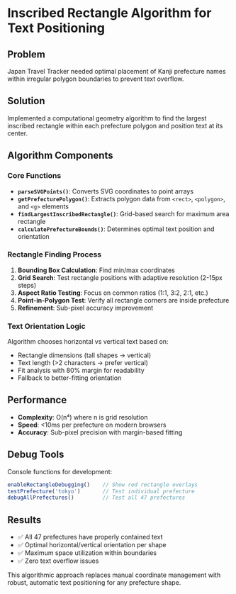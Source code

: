 # Inscribed Rectangle Algorithm for Text Positioning

## Problem
Japan Travel Tracker needed optimal placement of Kanji prefecture names within irregular polygon boundaries to prevent text overflow.

## Solution
Implemented a computational geometry algorithm to find the largest inscribed rectangle within each prefecture polygon and position text at its center.

## Algorithm Components

### Core Functions
- **`parseSVGPoints()`**: Converts SVG coordinates to point arrays
- **`getPrefecturePolygon()`**: Extracts polygon data from `<rect>`, `<polygon>`, and `<g>` elements
- **`findLargestInscribedRectangle()`**: Grid-based search for maximum area rectangle
- **`calculatePrefectureBounds()`**: Determines optimal text position and orientation

### Rectangle Finding Process
1. **Bounding Box Calculation**: Find min/max coordinates
2. **Grid Search**: Test rectangle positions with adaptive resolution (2-15px steps)
3. **Aspect Ratio Testing**: Focus on common ratios (1:1, 3:2, 2:1, etc.)
4. **Point-in-Polygon Test**: Verify all rectangle corners are inside prefecture
5. **Refinement**: Sub-pixel accuracy improvement

### Text Orientation Logic
Algorithm chooses horizontal vs vertical text based on:
- Rectangle dimensions (tall shapes → vertical)
- Text length (>2 characters → prefer vertical)
- Fit analysis with 80% margin for readability
- Fallback to better-fitting orientation

## Performance
- **Complexity**: O(n⁴) where n is grid resolution
- **Speed**: <10ms per prefecture on modern browsers
- **Accuracy**: Sub-pixel precision with margin-based fitting

## Debug Tools
Console functions for development:
```javascript
enableRectangleDebugging()    // Show red rectangle overlays
testPrefecture('tokyo')       // Test individual prefecture
debugAllPrefectures()         // Test all 47 prefectures
```

## Results
- ✅ All 47 prefectures have properly contained text
- ✅ Optimal horizontal/vertical orientation per shape
- ✅ Maximum space utilization within boundaries
- ✅ Zero text overflow issues

This algorithmic approach replaces manual coordinate management with robust, automatic text positioning for any prefecture shape.